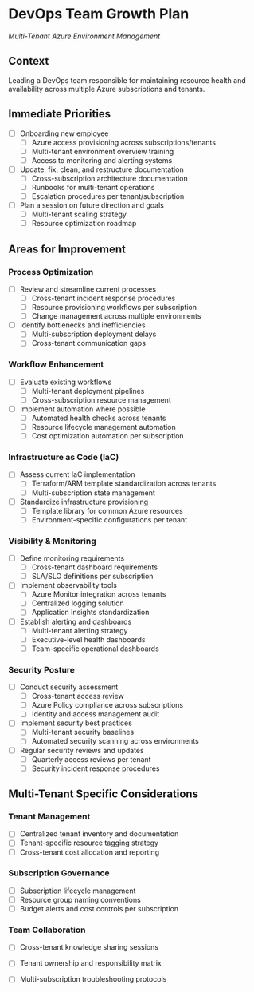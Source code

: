 # DevOps Team Growth Plan
*Multi-Tenant Azure Environment Management*

## Context
Leading a DevOps team responsible for maintaining resource health and availability across multiple Azure subscriptions and tenants.

## Immediate Priorities

- [ ] Onboarding new employee
  - [ ] Azure access provisioning across subscriptions/tenants
  - [ ] Multi-tenant environment overview training
  - [ ] Access to monitoring and alerting systems
- [ ] Update, fix, clean, and restructure documentation
  - [ ] Cross-subscription architecture documentation
  - [ ] Runbooks for multi-tenant operations
  - [ ] Escalation procedures per tenant/subscription
- [ ] Plan a session on future direction and goals
  - [ ] Multi-tenant scaling strategy
  - [ ] Resource optimization roadmap

## Areas for Improvement

### Process Optimization
- [ ] Review and streamline current processes
  - [ ] Cross-tenant incident response procedures
  - [ ] Resource provisioning workflows per subscription
  - [ ] Change management across multiple environments
- [ ] Identify bottlenecks and inefficiencies
  - [ ] Multi-subscription deployment delays
  - [ ] Cross-tenant communication gaps

### Workflow Enhancement
- [ ] Evaluate existing workflows
  - [ ] Multi-tenant deployment pipelines
  - [ ] Cross-subscription resource management
- [ ] Implement automation where possible
  - [ ] Automated health checks across tenants
  - [ ] Resource lifecycle management automation
  - [ ] Cost optimization automation per subscription

### Infrastructure as Code (IaC)
- [ ] Assess current IaC implementation
  - [ ] Terraform/ARM template standardization across tenants
  - [ ] Multi-subscription state management
- [ ] Standardize infrastructure provisioning
  - [ ] Template library for common Azure resources
  - [ ] Environment-specific configurations per tenant

### Visibility & Monitoring
- [ ] Define monitoring requirements
  - [ ] Cross-tenant dashboard requirements
  - [ ] SLA/SLO definitions per subscription
- [ ] Implement observability tools
  - [ ] Azure Monitor integration across tenants
  - [ ] Centralized logging solution
  - [ ] Application Insights standardization
- [ ] Establish alerting and dashboards
  - [ ] Multi-tenant alerting strategy
  - [ ] Executive-level health dashboards
  - [ ] Team-specific operational dashboards

### Security Posture
- [ ] Conduct security assessment
  - [ ] Cross-tenant access review
  - [ ] Azure Policy compliance across subscriptions
  - [ ] Identity and access management audit
- [ ] Implement security best practices
  - [ ] Multi-tenant security baselines
  - [ ] Automated security scanning across environments
- [ ] Regular security reviews and updates
  - [ ] Quarterly access reviews per tenant
  - [ ] Security incident response procedures

## Multi-Tenant Specific Considerations

### Tenant Management
- [ ] Centralized tenant inventory and documentation
- [ ] Tenant-specific resource tagging strategy
- [ ] Cross-tenant cost allocation and reporting

### Subscription Governance
- [ ] Subscription lifecycle management
- [ ] Resource group naming conventions
- [ ] Budget alerts and cost controls per subscription

### Team Collaboration
- [ ] Cross-tenant knowledge sharing sessions
- [ ] Tenant ownership and responsibility matrix
- [ ] Multi-subscription troubleshooting protocols


